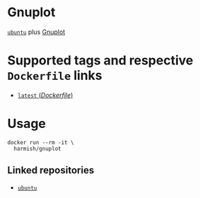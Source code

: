 # Gnuplot

[`ubuntu`](https://hub.docker.com/_/ubuntu/) plus [Gnuplot](http://gnuplot.info/)

#  Supported tags and respective `Dockerfile` links

- [`latest` (*Dockerfile*)](https://github.com/harmishhk/dockerfiles/blob/master/gnuplot/Dockerfile)

# Usage

```console
docker run --rm -it \
  harmish/gnuplot
```

## Linked repositories

- [`ubuntu`](https://hub.docker.com/_/ubuntu/)
